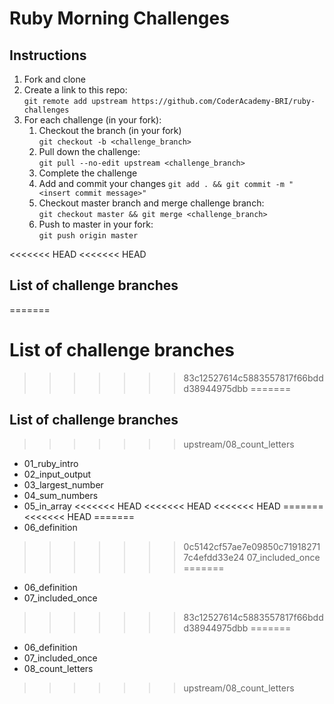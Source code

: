 # Ruby Morning Challenges

## Instructions
1. Fork and clone
2. Create a link to this repo: <br/>
   `git remote add upstream https://github.com/CoderAcademy-BRI/ruby-challenges`
3. For each challenge (in your fork):
    1. Checkout the branch (in your fork)<br/>
     `git checkout -b <challenge_branch>`
    3. Pull down the challenge: <br/>
     `git pull --no-edit upstream <challenge_branch>`
    4. Complete the challenge
    5. Add and commit your changes
    `git add . && git commit -m "<insert commit message>"`
    6. Checkout master branch and merge challenge branch:<br/>
    `git checkout master && git merge <challenge_branch>`
    7. Push to master in your fork:<br/>
     `git push origin master`

<<<<<<< HEAD
<<<<<<< HEAD
## List of challenge branches
=======
# List of challenge branches
>>>>>>> 83c12527614c5883557817f66bddd38944975dbb
=======
## List of challenge branches
>>>>>>> upstream/08_count_letters
* 01_ruby_intro
* 02_input_output
* 03_largest_number
* 04_sum_numbers
* 05_in_array
<<<<<<< HEAD
<<<<<<< HEAD
<<<<<<< HEAD
=======
<<<<<<< HEAD
=======
* 06_definition
>>>>>>> 0c5142cf57ae7e09850c719182717c4efdd33e24
>>>>>>> 07_included_once
=======
* 06_definition
* 07_included_once
>>>>>>> 83c12527614c5883557817f66bddd38944975dbb
=======
* 06_definition
* 07_included_once
* 08_count_letters
>>>>>>> upstream/08_count_letters
